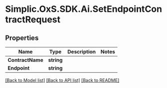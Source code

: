 # Simplic.OxS.SDK.Ai.SetEndpointContractRequest

## Properties

Name | Type | Description | Notes
------------ | ------------- | ------------- | -------------
**ContractName** | **string** |  | 
**Endpoint** | **string** |  | 

[[Back to Model list]](../README.md#documentation-for-models) [[Back to API list]](../README.md#documentation-for-api-endpoints) [[Back to README]](../README.md)

